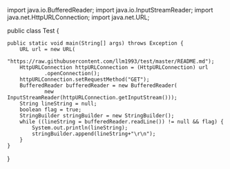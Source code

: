 import java.io.BufferedReader;
import java.io.InputStreamReader;
import java.net.HttpURLConnection;
import java.net.URL;

public class Test {

	public static void main(String[] args) throws Exception {
		URL url = new URL(
				"https://raw.githubusercontent.com/llm1993/test/master/README.md");
		HttpURLConnection httpURLConnection = (HttpURLConnection) url
				.openConnection();
		httpURLConnection.setRequestMethod("GET");
		BufferedReader bufferedReader = new BufferedReader(
				new InputStreamReader(httpURLConnection.getInputStream()));
		String lineString = null;
		boolean flag = true;
		StringBuilder stringBuilder = new StringBuilder();
		while ((lineString = bufferedReader.readLine()) != null && flag) {
			System.out.println(lineString);
			stringBuilder.append(lineString+"\r\n");
		}
	}







}
